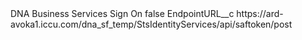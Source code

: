 <?xml version="1.0" encoding="UTF-8"?>
<CustomMetadata xmlns="http://soap.sforce.com/2006/04/metadata" xmlns:xsi="http://www.w3.org/2001/XMLSchema-instance" xmlns:xsd="http://www.w3.org/2001/XMLSchema">
    <label>DNA Business Services Sign On</label>
    <protected>false</protected>
    <values>
        <field>EndpointURL__c</field>
        <value xsi:type="xsd:string">https://ard-avoka1.iccu.com/dna_sf_temp/StsIdentityServices/api/saftoken/post</value>
    </values>
</CustomMetadata>
